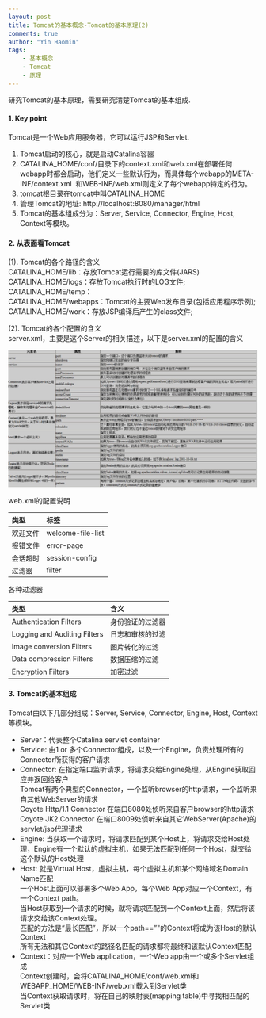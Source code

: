 ```yaml
---
layout: post
title: Tomcat的基本概念-Tomcat的基本原理(2)
comments: true
author: "Yin Haomin"
tags:
    - 基本概念
    - Tomcat
    - 原理
---
```


研究Tomcat的基本原理，需要研究清楚Tomcat的基本组成.<br>
#### 1. Key point<br>
Tomcat是一个Web应用服务器，它可以运行JSP和Servlet. <br>
1. Tomcat启动的核心，就是启动Catalina容器<br>
2. CATALINA_HOME/conf/目录下的context.xml和web.xml在部署任何webapp时都会启动，他们定义一些默认行为，而具体每个webapp的META-INF/context.xml  和WEB-INF/web.xml则定义了每个webapp特定的行为。<br>
3. tomcat根目录在tomcat中叫CATALINA_HOME <br>
4. 管理Tomcat的地址: http://localhost:8080/manager/html<br>
5. Tomcat的基本组成分为：Server, Service, Connector, Engine, Host, Context等模块。<br>

#### 2. 从表面看Tomcat<br>
(1). Tomcat的各个路径的含义<br>
CATALINA_HOME/lib：存放Tomcat运行需要的库文件(JARS)<br>
CATALINA_HOME/logs：存放Tomcat执行时的LOG文件; <br>
CATALINA_HOME/temp：<br>
CATALINA_HOME/webapps：Tomcat的主要Web发布目录(包括应用程序示例); <br>
CATALINA_HOME/work：存放JSP编译后产生的class文件; <br>

(2). Tomcat的各个配置的含义<br>
server.xml，主要是这个Server的相关描述，以下是server.xml的配置的含义<br>

![gras](/images/Tomcat/TomcatServerXml.jpeg)<br>

web.xml的配置说明 <br>

|类型|标签|
|:-------|:-------|
|欢迎文件|welcome-file-list|
|报错文件|error-page|
|会话超时|session-config|
|过滤器|filter|

各种过滤器<br>

|类型|含义|
|:-------|:-------|
|Authentication Filters|身份验证的过滤器|
|Logging and Auditing Filters|日志和审核的过滤|
|Image conversion Filters|图片转化的过滤|
|Data compression Filters|数据压缩的过滤|
|Encryption Filters|加密过滤|

#### 3. Tomcat的基本组成<br>
Tomcat由以下几部分组成：Server, Service, Connector, Engine, Host, Context等模块。<br>
* Server：代表整个Catalina servlet container<br>
* Service: 由1 or 多个Connector组成，以及一个Engine，负责处理所有的Connector所获得的客户请求<br>
* Connector: 在指定端口监听请求，将请求交给Engine处理，从Engine获取回应并返回给客户<br>
Tomcat有两个典型的Connector，一个监听browser的http请求，一个监听来自其他WebServer的请求<br>
Coyote Http/1.1 Connector 在端口8080处侦听来自客户browser的http请求<br>
Coyote JK2 Connector 在端口8009处侦听来自其它WebServer(Apache)的servlet/jsp代理请求<br>
* Engine: 当获取一个请求时，将请求匹配到某个Host上，将请求交给Host处理，Engine有一个默认的虚拟主机，如果无法匹配到任何一个Host，就交给这个默认的Host处理<br>
* Host: 就是Virtual Host，虚拟主机，每个虚拟主机和某个网络域名Domain Name匹配<br>
一个Host上面可以部署多个Web App，每个Web App对应一个Context，有一个Context path。<br>
当Host获取到一个请求的时候，就将请求匹配到一个Context上面，然后将该请求交给该Context处理。<br>
匹配的方法是“最长匹配”，所以一个path==”"的Context将成为该Host的默认Context<br>
所有无法和其它Context的路径名匹配的请求都将最终和该默认Context匹配<br>
* Context：对应一个Web application，一个Web app由一个或多个Servlet组成<br>
Context创建时，会将CATALINA_HOME/conf/web.xml和WEBAPP_HOME/WEB-INF/web.xml载入到Servlet类<br>
当Context获取请求时，将在自己的映射表(mapping table)中寻找相匹配的Servlet类<br>






